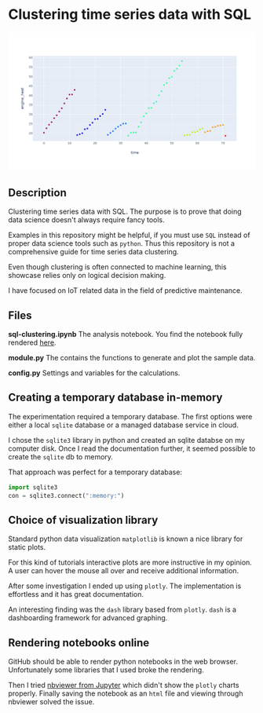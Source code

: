 # Clustering time series data with SQL

![alt](img/sql-clustering-plot-time-engine_heat.png)

## Description
Clustering time series data with SQL. The purpose is to prove that doing data science doesn't always require fancy tools.

Examples in this repository might be helpful, if you must use `SQL` instead of proper data science tools such as `python`. Thus this repository is not a comprehensive guide for time series data clustering.

Even though clustering is often connected to machine learning, this showcase relies only on logical decision making.

I have focused on IoT related data in the field of predictive maintenance.

## Files
**sql-clustering.ipynb**
The analysis notebook. You find the notebook fully rendered [here](https://nbviewer.jupyter.org/github/mikaelahonen/sql-clustering/blob/master/sql-clustering.html).

**module.py**
The  contains the functions to generate and plot the sample data.

**config.py**
Settings and variables for the calculations.

## Creating a temporary database in-memory
The experimentation required a temporary database. The first options were either a local `sqlite` database or a managed database service in cloud.

I chose the `sqlite3` library in python and created an sqlite databse on my computer disk. Once I read the documentation further, it seemed possible to create the `sqlite` db to memory.

That approach was perfect for a temporary database:
```py
import sqlite3
con = sqlite3.connect(":memory:")
```
## Choice of visualization library
Standard python data visualization `matplotlib` is known a nice library for static plots.

For this kind of tutorials interactive plots are more instructive in my opinion. A user can hover the mouse all over and receive additional information.

After some investigation I ended up using `plotly`. The implementation is effortless and it has great documentation.

An interesting finding was the `dash` library based from `plotly`. `dash` is a dashboarding framework for advanced graphing.

## Rendering notebooks online
GitHub should be able to render python notebooks in the web browser. Unfortunately some libraries that I used broke the rendering.

Then I tried [nbviewer from Jupyter](https://nbviewer.jupyter.org) which didn't show the `plotly` charts properly. Finally saving the notebook as an `html` file and viewing through nbviewer solved the issue.
